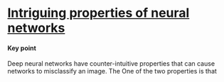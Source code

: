 # [Intriguing properties of neural networks](https://arxiv.org/pdf/1312.6199.pdf)

#### Key point

Deep neural networks have counter-intuitive properties that can cause networks to misclassify an image. The 
 One of the two properties is that